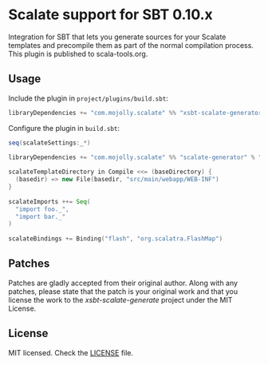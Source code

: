 # Scalate support for SBT 0.10.x
 
Integration for SBT that lets you generate sources for your Scalate templates and precompile them as part of the normal compilation process. This plugin is published to scala-tools.org.
 
## Usage

Include the plugin in `project/plugins/build.sbt`:

```sbt
libraryDependencies += "com.mojolly.scalate" %% "xsbt-scalate-generator" % "0.0.1"
```

Configure the plugin in `build.sbt`:

```sbt
seq(scalateSettings:_*)

libraryDependencies += "com.mojolly.scalate" %% "scalate-generator" % "0.0.1" % "scalate"
      
scalateTemplateDirectory in Compile <<= (baseDirectory) {
  (basedir) => new File(basedir, "src/main/webapp/WEB-INF")
}
    
scalateImports ++= Seq(
  "import foo._",
  "import bar._"
)
    
scalateBindings += Binding("flash", "org.scalatra.FlashMap")
```

## Patches

Patches are gladly accepted from their original author. Along with any patches, please state that the patch is your original work and that you license the work to the *xsbt-scalate-generate* project under the MIT License.
 
## License
 
MIT licensed. Check the [LICENSE](https://raw.github.com/mojolly/xsbt-scalate-generate/master/LICENSE) file.
